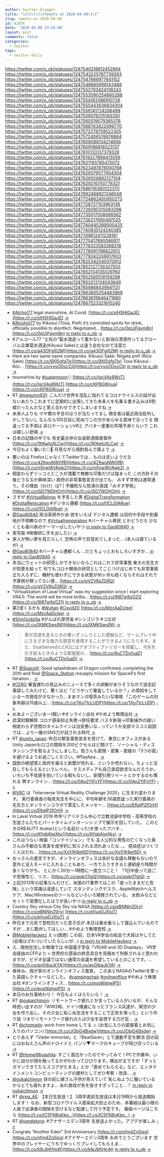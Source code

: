 ```yaml
---
author: twitter-blogger
title: "\n\t\t\t\tTweets at 2020-04-08\t\t"
slug: tweets-at-2020-04-08
id: 41876
date: '2020-04-08 23:59:00'
layout: post
comments: false
categories:
  - twitter
tags:
  - twitter-daily
---
```


https://twitter.com/o_ob/statuses/1247540218812452864 https://twitter.com/o_ob/statuses/1247543225767739393 https://twitter.com/o_ob/statuses/1247547666977841152 https://twitter.com/o_ob/statuses/1247548665998143488 https://twitter.com/o_ob/statuses/1247552793424138243 https://twitter.com/o_ob/statuses/1247553090254860288 https://twitter.com/o_ob/statuses/1247554183386910726 https://twitter.com/o_ob/statuses/1247555443636834304 https://twitter.com/o_ob/statuses/1247556141724266498 https://twitter.com/o_ob/statuses/1247559076315193350 https://twitter.com/o_ob/statuses/1247560519579365376 https://twitter.com/o_ob/statuses/1247568743422496770 https://twitter.com/o_ob/statuses/1247572278759522305 https://twitter.com/o_ob/statuses/1247572406576676864 https://twitter.com/o_ob/statuses/1247609086134214656 https://twitter.com/o_ob/statuses/1247609186818523137 https://twitter.com/o_ob/statuses/1247610133137379328 https://twitter.com/o_ob/statuses/1247619227898413056 https://twitter.com/o_ob/statuses/1247621193785475072 https://twitter.com/o_ob/statuses/1247623497876000768 https://twitter.com/o_ob/statuses/1247626579577954304 https://twitter.com/o_ob/statuses/1247626926862127104 https://twitter.com/o_ob/statuses/1247629216750776321 https://twitter.com/o_ob/statuses/1247686116360122370 https://twitter.com/o_ob/statuses/1247692488921346048 https://twitter.com/o_ob/statuses/1247724862400950273 https://twitter.com/o_ob/statuses/1247728727103963136 https://twitter.com/o_ob/statuses/1247729290315063298 https://twitter.com/o_ob/statuses/1247735017008066562 https://twitter.com/o_ob/statuses/1247736217690497025 https://twitter.com/o_ob/statuses/1247740445389500425 https://twitter.com/o_ob/statuses/1247740835124240385 https://twitter.com/o_ob/statuses/1247749812411228161 https://twitter.com/o_ob/statuses/1247770417890086917 https://twitter.com/o_ob/statuses/1247776323583369218 https://twitter.com/o_ob/statuses/1247779091798822912 https://twitter.com/o_ob/statuses/1247779242206617603 https://twitter.com/o_ob/statuses/1247825342540070912 https://twitter.com/o_ob/statuses/1247852127730327553 https://twitter.com/o_ob/statuses/1247852134135029760 https://twitter.com/o_ob/statuses/1247852565519159298 https://twitter.com/o_ob/statuses/1247853212134043649 https://twitter.com/o_ob/statuses/1247859868439941121 https://twitter.com/o_ob/statuses/1247863605254483969 https://twitter.com/o_ob/statuses/1247863619846471680 https://twitter.com/o_ob/statuses/1247867523321610240  

*   [#Alchol77](https://twitter.com/search?q=%23Alchol77&src=hash) legal moonshine, Al Covid. [https://t.co/xlHSHIGaJE](https://t.co/xlHSHIGaJE) [->](https://twitter.com/o_ob/statuses/1247540218812452864)
*   [#Alcohol77](https://twitter.com/search?q=%23Alcohol77&src=hash) by Kikusui (Tosa, Pref) it’s controlled spirits for drink, officially possible to disinfect. Negotiated… [https://t.co/0pUiFgym8n](https://t.co/0pUiFgym8n) [in reply to o_ob](https://twitter.com/o_ob/statuses/1247540218812452864) [->](https://twitter.com/o_ob/statuses/1247543225767739393)
*   #アルコール77 “土佐の”菊水酒造って書かないと新潟の清酒作ってるグローバル企業菊水酒造(Kikusui Sake)とは違う会社なので注意だ [https://t.co/a43OFgl02M](https://t.co/a43OFgl02M) [in reply to o_ob](https://twitter.com/o_ob/statuses/1247543225767739393) [->](https://twitter.com/o_ob/statuses/1247547666977841152)
*   Here are two same name companies. Kikusui Sake: Niigata pref (Rice Sake) [https://t.co/9XI5gfg7lx](https://t.co/9XI5gfg7lx) Tosa Kikusui : Kōc… [https://t.co/yysODocClj](https://t.co/yysODocClj) [in reply to o_ob](https://twitter.com/o_ob/statuses/1247543225767739393) [->](https://twitter.com/o_ob/statuses/1247548665998143488)
*   moonshine by [#supermoon](https://twitter.com/search?q=%23supermoon&src=hash)🌕 [https://t.co/IgcVAs8WcT](https://t.co/IgcVAs8WcT) [https://t.co/cKP8GI6nua](https://t.co/cKP8GI6nua) [->](https://twitter.com/o_ob/statuses/1247552793424138243)
*   RT [@pegumo931](https://twitter.com/pegumo931): こんだけ世界を混乱に陥れてるコロナウイルスの話が出ないあたりこれまでに定期的に出現してきた未来人を名乗る書き込みは9割嘘だったんだなと答え合わせできてしまいますね [->](https://twitter.com/o_ob/statuses/1247553090254860288)
*   未来人よりも マヤ暦の予言のほうが当たってるし 預言者は最近政治批判しかしてないし なんなら100日目に死ぬワニの方があらゆる意味で合ってる 間違ってる予測は 非ロケーションVRと アバター産業の市場予測ぐらいで これは嬉しい悲鳴 [->](https://twitter.com/o_ob/statuses/1247554183386910726)
*   日本の記録の中でも 有史最古参の女装飲酒傷害案件 [https://t.co/1KKwtoXLCw](https://t.co/1KKwtoXLCw) [->](https://twitter.com/o_ob/statuses/1247555443636834304)
*   今日もよく働いた🌕🍶 月見ながら焼酎呑んで寝よう [->](https://twitter.com/o_ob/statuses/1247556141724266498)
*   悪いのは FirefoxじゃなくてTwitterでは… ものは言いようだな [https://t.co/4Z6wsNWOfB](https://t.co/4Z6wsNWOfB) [https://t.co/nXnwWyKwk2](https://t.co/nXnwWyKwk2) [->](https://twitter.com/o_ob/statuses/1247559076315193350)
*   相変わらずツッコミどころが満載で無敵な印象だけは強まった この方針その後どうなるか興味深い 政府の非常事態宣言が出ても、 みすず学苑は通常通り。その理由（わけ）は? | 予備校なら怒濤の英語「みすず学苑」 [https://t.co/iSD7WDHOrh](https://t.co/iSD7WDHOrh) [->](https://twitter.com/o_ob/statuses/1247560519579365376)
*   さすが [#VirtualBeings](https://twitter.com/search?q=%23VirtualBeings&src=hash) を予言した男 [#DigitalTransformation](https://twitter.com/search?q=%23DigitalTransformation&src=hash) [#DigitalRelocation](https://twitter.com/search?q=%23DigitalRelocation&src=hash) #デジタル遷都 [https://t.co/t1CLGIARue](https://t.co/t1CLGIARue) [->](https://twitter.com/o_ob/statuses/1247568743422496770)
*   [@Gao80840](https://twitter.com/Gao80840) 政治家原作かあ 欲をいえば デジタル遷都 は目的や手段や到着地が不明瞭なので [#VirtualImmigration](https://twitter.com/search?q=%23VirtualImmigration&src=hash) #バーチャル移民 とかどうだろ 少なくとも香川県のゲーマーはしたいやつ [in reply to Gao80840](https://twitter.com/Gao80840/statuses/1247570429947961344) [->](https://twitter.com/o_ob/statuses/1247572278759522305)
*   実写版 #映像研に手を出したい [->](https://twitter.com/o_ob/statuses/1247572406576676864)
*   家人が怖い夢を見たらしく 恐怖の声で目覚めてしまった… (本人は寝ているが) [->](https://twitter.com/o_ob/statuses/1247609086134214656)
*   [@Gao80840](https://twitter.com/Gao80840) #バーチャル遷都くん …だとちょっとおもしろいすぎか… [in reply to Gao80840](https://twitter.com/Gao80840/statuses/1247575403176185857) [->](https://twitter.com/o_ob/statuses/1247609186818523137)
*   本当にウェットの研究しかできないならこれはこれで非常事態 東大の先生方が知恵を絞って 何でもコロナ関係の研究としてこじつけはじめても非常事態 立ち入らずに、機材も使わずにできる状態が何ヶ月も続くならそれはそれで予算側が黙ってない感… [https://t.co/gVZVRsZGRQ](https://t.co/gVZVRsZGRQ) [->](https://twitter.com/o_ob/statuses/1247610133137379328)
*   “Virtualization of Laval Virtual” was my suggestion since I start exploring VR4.0\. The world will be more brillia… [https://t.co/9I87w9zG21](https://t.co/9I87w9zG21) [in reply to o_ob](https://twitter.com/o_ob/statuses/1247329035757056000) [->](https://twitter.com/o_ob/statuses/1247619227898413056)
*   第2波くるかも [#Wuhan](https://twitter.com/search?q=%23Wuhan&src=hash) [#Covid20](https://twitter.com/search?q=%23Covid20&src=hash) [https://t.co/MzcAaDclee](https://t.co/MzcAaDclee) [->](https://twitter.com/o_ob/statuses/1247621193785475072)
*   [#ShinGodzilla](https://twitter.com/search?q=%23ShinGodzilla&src=hash) #がんばれ厚労省 #シンゴジラ #コ災対 [https://t.co/lXMKSwsINl](https://t.co/lXMKSwsINl) [->](https://twitter.com/o_ob/statuses/1247623497876000768)
*   > 車が泥道を走るときの重いずっしりとした感触など、ゲームプレイ中にさまざまな強力な感覚を表現することができるようになります。また、DualSenseのL2,R2にはアダプティブトリガーを搭載し、弓矢を引き絞るときのような緊張感の… [https://t.co/8uCTDxfuaD](https://t.co/8uCTDxfuaD) [->](https://twitter.com/o_ob/statuses/1247626579577954304)
*   RT [@SpaceX](https://twitter.com/SpaceX): Good splashdown of Dragon confirmed, completing the 20th and final [@Space_Station](https://twitter.com/Space_Station) resupply mission for SpaceX’s first iteration… [->](https://twitter.com/o_ob/statuses/1247626926862127104)
*   [#CERO](https://twitter.com/search?q=%23CERO&src=hash) 審査遅れの見込みのニュースで多くの誤解がありそうなので過去記事探してみたけど、驚くほど「どうやって審査しているか？」の周知をしている一次発信が少なかった…まあマンガ喫茶みたいな環境 「このゲームの対象年齢は15歳以上… [https://t.co/1Xo71cLUDP](https://t.co/1Xo71cLUDP) [->](https://twitter.com/o_ob/statuses/1247629216750776321)
*   おあよーございまー(眠い #オンライン出社 #やめよう無理出社 [->](https://twitter.com/o_ob/statuses/1247686116360122370)
*   武漢封鎖解除 コロナ感染抑止失敗→辞任要求 バスタ新宿→印象操作の疑い 相変わらず世間のタイムラインは治安悪いな…っていうか全部マスコミ起因では… より一層のSNS力が試される時代 [->](https://twitter.com/o_ob/statuses/1247692488921346048)
*   RT [@unity_japan](https://twitter.com/unity_japan): 昨日の緊急事態宣言を受けて、東京にオフィスがあるUnity Japanもロゴの間隔を200ピクセルほど開けて、ソーシャル・ディスタンシングを取るようにしました。皆さんも密閉・密集・密接の「3つの密」を避けるようお過ごしください。#PlayApa… [->](https://twitter.com/o_ob/statuses/1247724862400950273)
*   国民の絶望感と政府を煽ると新聞が売れる、というか売れない。ちょっと注目してもらえるというレベル。 マスメディアも自己承認欲求なんだろうか。 いちいち不信感を抱いている暇もないし、新聞引用ツイートとかするのも憚れる 弊オンライン… [https://t.co/0Ap2YiFvYF](https://t.co/0Ap2YiFvYF) [->](https://twitter.com/o_ob/statuses/1247728727103963136)
*   [#IVRC](https://twitter.com/search?q=%23IVRC&src=hash) は「Interverse Virtual Reality Challenge 2020」に生まれ変わります。 実行委員長の稲見先生を中心に、平均年齢を30歳若返った実行委員の先生方とオンラインコラボで策定したメッセー… [https://t.co/EKqIP2fOrH](https://t.co/EKqIP2fOrH) [->](https://twitter.com/o_ob/statuses/1247729290315063298)
*   In Laval Virtual 2019 昨年リアリテさん中心で立教池袋中学校・高等学校の生徒さんたちとパートタイムインターンシップで展示を回していた。 このときのREALITY Avatar(という名前だった)を使ったアバタ… [https://t.co/AYqbAlwXkx](https://t.co/AYqbAlwXkx) [->](https://twitter.com/o_ob/statuses/1247735017008066562)
*   これはつらい 映画「コンテイジョン」でも 主人公的な男性の亡くなった奥さんの不都合な真実を疫学的に知らされる流れあったな…。 感染症はつくづく人災だわ… [https://t.co/Xx51K8et5D](https://t.co/Xx51K8et5D) [->](https://twitter.com/o_ob/statuses/1247736217690497025)
*   おっさんの進言ですが、オンラインオフィスは余計な会議も移動もないので意外と没入モードに入れることもあり、一方で入りすぎると連続座り時間が長くなりがち。 とにかく20分〜1時間に一度立つこと！ 「1日中座って過ごす危険性と、リス… [https://t.co/asjki17gjQ](https://t.co/asjki17gjQ) [->](https://twitter.com/o_ob/statuses/1247740445389500425)
*   上記2013年の記事なんだけど、米国のIT業界ではこの「座ったままだと危険」という常識は浸透していて スタンディングデスク、AppleWatchヘルスケア、Mac/Windowsのツールなどいろいろ開発されている。 水飲みなどとセットで習慣化したほうが良いやつ [in reply to o_ob](https://twitter.com/o_ob/statuses/1247740445389500425) [->](https://twitter.com/o_ob/statuses/1247740835124240385)
*   Country Sky versus City Sky via NASA [https://t.co/eBNNlnZ0ry](https://t.co/eBNNlnZ0ry) [https://t.co/eVuqDJXIuT](https://t.co/eVuqDJXIuT) [->](https://twitter.com/o_ob/statuses/1247749812411228161)
*   昨日まで元気で登校日だった息子氏が 本日は鼻水垂らして寝込んでいるのですが …まじ勘弁してほしい… #やめよう無理登校 [->](https://twitter.com/o_ob/statuses/1247770417890086917)
*   [@MobileHackerz](https://twitter.com/MobileHackerz) えっ(困惑) この前、日本VR学会の総会で犬耳はやしてた (会場はざわついていたらしいが…) [in reply to MobileHackerz](https://twitter.com/MobileHackerz/statuses/1247772907733831681) [->](https://twitter.com/o_ob/statuses/1247776323583369218)
*   え…現地在住しか無理では 中国電子学会「VR/AR and 3D Displays」 VR学会経由のCFPより > 世界的な感染の終息具合を見極めて判断されると思われますが、ビデオ会議ではない通常の会議を希望しているとのことです。… [https://t.co/avGtbaJkYA](https://t.co/avGtbaJkYA) [->](https://twitter.com/o_ob/statuses/1247779091798822912)
*   昼休み、我が家のオンラインオフィス風景。 このあとNASAのTwitterを使った英語レクチャーなどした。 [#campingchair](https://twitter.com/search?q=%23campingchair&src=hash) [#onlineoffice](https://twitter.com/search?q=%23onlineoffice&src=hash) #やめよう無理出社 #オンラインオフィス… [https://t.co/eosWahwlPS](https://t.co/eosWahwlPS) [->](https://twitter.com/o_ob/statuses/1247779242206617603)
*   本日のお仕事終わり！ 今日もよくはらたいら！ [->](https://twitter.com/o_ob/statuses/1247825342540070912)
*   RT [@oukaichimon](https://twitter.com/oukaichimon): リモートワーク疲れとか言っている人がいるが、そんな時思い出すのが「WW2時、ドイツ捕虜になったフランス兵達が、架空の少女を作り出し、その少女に恥じぬ生活をすることで正気を保った」という作り話 つまりリモートワーク疲れの人は少女を妄想する力が足… [->](https://twitter.com/o_ob/statuses/1247852127730327553)
*   RT [@chomado](https://twitter.com/chomado): work from home してる ☺️ (お気に入りの部屋着とお気に入りのパソコン) [https://t.co/JObiG4Bxdw](https://t.co/JObiG4Bxdw) [->](https://twitter.com/o_ob/statuses/1247852134135029760)
*   とりあえず「Vader Immortal」と「BeatSaver」とで運動不足を解消 目の前にはおねえさん声のドロイドと パンツ▼マークのキューブが飛び交っている [->](https://twitter.com/o_ob/statuses/1247852565519159298)
*   RT [@HomeiMiyashita](https://twitter.com/HomeiMiyashita): すごく面白かったのでやってみて！PCで作業中、いかに自分が顔を触ってるかがわかってびびります。検出が主ですが「ずっとガマンできてたらスコアがたまる」とか「褒めてもらえる」など、エンタテインメントコンピューティングの題材としてぜひ考察・改良… [->](https://twitter.com/o_ob/statuses/1247853212134043649)
*   [@oukaichimon](https://twitter.com/oukaichimon) 目の前に嫁さん子供が見えていて 恥じぬように働いているからとても疲れますよ… あれ普段が気を抜きすぎってこと…？ [in reply to oukaichimon](https://twitter.com/oukaichimon/statuses/1247836653479055361) [->](https://twitter.com/o_ob/statuses/1247859868439941121)
*   RT [@rpg_AE](https://twitter.com/rpg_AE): 【本日生放送！】 3周年直前生放送は本日19時から放送開始します！ なお、新型コロナウイルス感染拡大防止のため、本番組は最小限の人員で出演者の間隔を空けるなど配慮して行う予定です。 番組ページはこちら [https://t.co/IC5FN8oKkp…](https://t.co/IC5FN8oKkp…) [->](https://twitter.com/o_ob/statuses/1247863605254483969)
*   RT [@jungleking](https://twitter.com/jungleking): #アナザーエデン3周年 生放送よかった。アプデが楽しみ [->](https://twitter.com/o_ob/statuses/1247863619846471680)
*   Congrats “Another Eden” 3rd Anniversary [https://t.co/nfm4Zn0isg](https://t.co/nfm4Zn0isg) #アナザーエデン3周年 おめでとうございます 世界中のプレイヤーにうちでゆっくりプレイしてもらえま… [https://t.co/klbJbKHo4t](https://t.co/klbJbKHo4t) [in reply to o_ob](https://twitter.com/o_ob/statuses/1247852565519159298) [->](https://twitter.com/o_ob/statuses/1247867523321610240)
